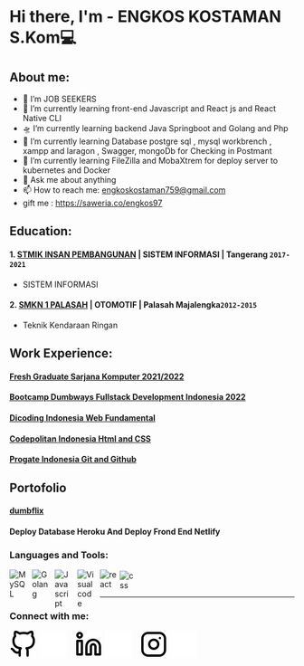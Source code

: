 # Hi there, I'm  - ENGKOS KOSTAMAN S.Kom💻
## About me:
- 🔭 I’m JOB SEEKERS
- 🌱 I’m currently learning front-end  Javascript and React js and React Native CLI 
- 🛸 I’m currently learning  backend Java Springboot and Golang and Php 
- 🧩 I’m currently learning  Database postgre sql , mysql workbrench , xampp and laragon , Swagger, mongoDb for Checking in Postmant
- 🧳  I’m currently learning FileZilla and MobaXtrem for deploy server to kubernetes and Docker 
- 💬 Ask me about anything
- 📫 How to reach me: engkoskostaman759@gmail.com
- gift me : https://saweria.co/engkos97

## Education:

#### 1. [STMIK INSAN PEMBANGUNAN](https://ipem.ac.id/) | SISTEM INFORMASI | Tangerang `2017-2021`
  - SISTEM INFORMASI
 #### 2. [SMKN 1 PALASAH](https://smkn1palasah.sch.id/) | OTOMOTIF | Palasah Majalengka`2012-2015`
 - Teknik Kendaraan Ringan

## Work Experience:
#### [Fresh Graduate Sarjana Komputer 2021/2022](https://ipem.ac.id/)
#### [Bootcamp Dumbways Fullstack Development Indonesia 2022](https://dumbways.id/certificate?u=62c6cf38c106ac003bfd4219&t=r)
#### [Dicoding Indonesia Web Fundamental](https://www.dicoding.com/certificates/QLZ987912X5D)
#### [Codepolitan Indonesia Html and CSS](https://www.codepolitan.com/c/BUHNZ4W/)
#### [Progate Indonesia Git and Github](https://progate.com/course_certificate/eadb18f4rh0n13)

## Portofolio
#### [dumbflix](https://gregarious-blancmange-ce9db9.netlify.app/)
#### Deploy Database Heroku And Deploy Frond End Netlify 
### Languages and Tools:

[<img align="left" alt="MySQL" width="30px" src="https://cdn-icons-png.flaticon.com/512/1199/1199128.png" style="padding-right:10px;" />][webdev]
[<img align="left" alt="Golang" width="30px" src="https://academy.alterra.id/blog/wp-content/uploads/2021/07/golang-img.png" style="padding-right:10px;" />][webdev]
[<img align="left" alt="Javascript" width="30px" src="https://www.logolynx.com/images/logolynx/s_b6/b6eac18f2577f07b92644a0e8f6fcb3b.png" style="padding-right:10px;" />][webdev]
[<img align="left" alt="Visualcode" width="30px" src="https://cdn.worldvectorlogo.com/logos/visual-studio-code-1.svg" style="padding-right:10px;" />][webdev]
[<img align="left" alt="react" width="35px" src="https://upload.wikimedia.org/wikipedia/commons/thumb/a/a7/React-icon.svg/2300px-React-icon.svg.png" style="padding-right:0px;" />][webdev]
[<img align="left" alt="css" width="26px" src="https://e7.pngegg.com/pngimages/239/228/png-clipart-html-css3-cascading-style-sheets-logo-markup-language-digital-agency-miscellaneous-blue-thumbnail.png" style="padding-right:10px;margin-top:2px" />][webdev]


<br />
<br />

---
### Connect with me:

[![website](./img/github-light.svg)](https://github.com/engkoskostaman97#gh-light-mode-only)
[![website](./img/github-dark.svg)](https://github.com/engkoskostaman97#gh-dark-mode-only)
&nbsp;&nbsp;
[![website](./img/linkedin-light.svg)](https://www.linkedin.com/in/https://www.linkedin.com/in/engkos-kostaman97/#gh-light-mode-only)
[![website](./img/linkedin-dark.svg)](https://www.linkedin.com/in/https://www.linkedin.com/in/engkos-kostaman97/#gh-dark-mode-only)
&nbsp;&nbsp;
[![website](./img/instagram-light.svg)](https://www.instagram.com/enkos97#gh-light-mode-only)
[![website](./img/instagram-dark.svg)](https://www.instagram.com/enkos97/#gh-dark-mode-only)



[webdev]:https://github.com/engkoskostaman97/engkoskostaman97
